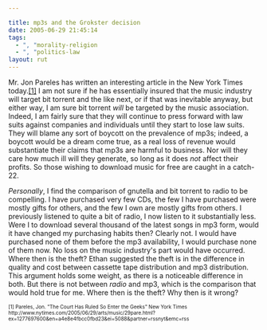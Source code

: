 ```yaml
---

title: mp3s and the Grokster decision
date: 2005-06-29 21:45:14
tags:
  - ", "morality-religion
  - ", "politics-law
layout: rut
---
```


<p>Mr. Jon Pareles has written an interesting article in the New York Times today.<a href="http://www.nytimes.com/2005/06/29/arts/music/29pare.html?ex=1277697600&en=a4e8e4fbcc0fbd23&ei=5088&partner=rssnyt&emc=rss">[1]</a> I am not sure if he has essentially insured that the music industry will target bit torrent and the like next, or if that was inevitable anyway, but either way, I am sure bit torrent <em>will</em> be targeted by the music association.  Indeed, I am fairly sure that they will continue to press forward with law suits against companies and individuals until they start to lose law suits. They will blame any sort of boycott on the prevalence of mp3s; indeed, a boycott would be a dream come true, as a real loss of revenue would substantiate their claims that mp3s are harmful to business.  Nor will they care how much ill will they generate, so long as it does <em>not</em> affect their profits.  So those wishing to download music for free are caught in a catch-22.</p>  <p><em>Personally</em>, I find the comparison of gnutella and bit torrent to radio to be compelling.  I have purchased very few CDs, the few I have purchased were mostly gifts for others, and the few I own are mostly gifts from others.  I previously listened to quite a bit of radio, I now listen to it substantially less.  Were I to download several thousand of the latest songs in mp3 form, would it have changed my purchasing habits then?  Clearly not.  I would have purchased none of them before the mp3 availability, I would purchase none of them now.  No loss on the music industry's part would have occurred.  Where then is the theft?  Ethan suggested the theft is in the difference in quality and cost between cassette tape distribution and mp3 distribution.  This argument holds some weight, as there is a noticeable difference in both.  But there is not between <em>radio</em> and mp3, which is the comparison that would hold true for me.  Where then is the theft?  Why then is it wrong?</p>  <font size="-2"> [1] Pareles, Jon. "The Court Has Ruled So Enter the Geeks" New York Times http://www.nytimes.com/2005/06/29/arts/music/29pare.html?ex=1277697600&en=a4e8e4fbcc0fbd23&ei=5088&partner=rssnyt&emc=rss </font>

